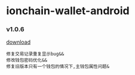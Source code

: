 # ionchain-wallet-android
### v1.0.6    
[download](https://www.ionchain.org/download/IONCWallet_v1.0.6_release.apk)
```
修复交易记录重复显示bug&&
修改钱包密码优化&&
修复旧版本只有一个钱包的情况下,主钱包属性问题&
```


